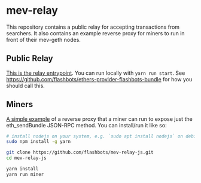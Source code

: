 # mev-relay

This repository contains a public relay for accepting transactions from searchers. It also contains an example reverse proxy for miners to run in front of their mev-geth nodes.

## Public Relay

[This is the relay entrypoint](server/main.js). You can run locally with `yarn run start`. See https://github.com/flashbots/ethers-provider-flashbots-bundle for how you should call this.

## Miners

[A simple example](miner/proxy.js) of a reverse proxy that a miner can run to expose just the eth_sendBundle JSON-RPC method. You can install/run it like so:

```bash
# install nodejs on your system, e.g. `sudo apt install nodejs` on debian/ubuntu
sudo npm install -g yarn

git clone https://github.com/flashbots/mev-relay-js.git
cd mev-relay-js

yarn install
yarn run miner
```
